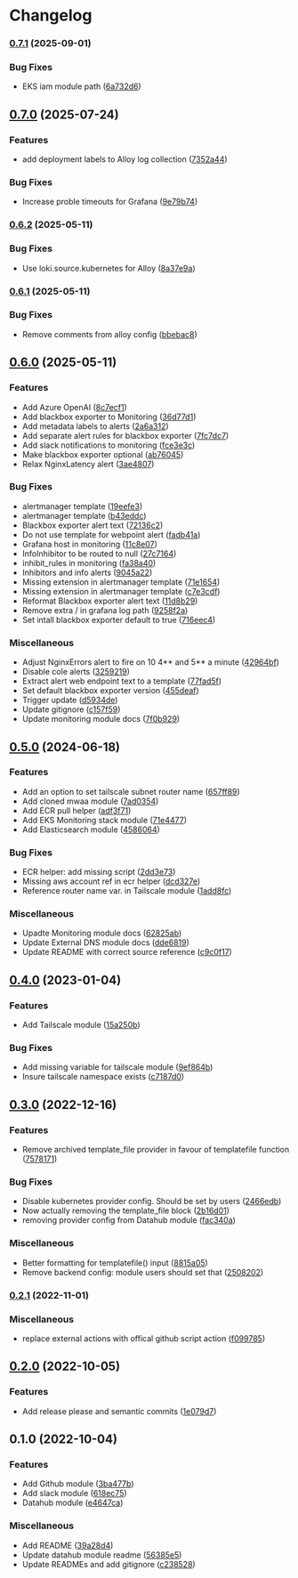 # Changelog

### [0.7.1](https://github.com/contiamo/terraform/compare/v0.7.0...v0.7.1) (2025-09-01)


### Bug Fixes

* EKS iam module path ([6a732d6](https://github.com/contiamo/terraform/commit/6a732d616923ceecf0579aef56865932fc9c0bf3))

## [0.7.0](https://github.com/contiamo/terraform/compare/v0.6.2...v0.7.0) (2025-07-24)


### Features

* add deployment labels to Alloy log collection ([7352a44](https://github.com/contiamo/terraform/commit/7352a442494c97cb2660026901f2fd0eae015f9d))


### Bug Fixes

* Increase proble timeouts for Grafana ([9e79b74](https://github.com/contiamo/terraform/commit/9e79b7414c6c39820d87b873f26d034897308f5d))

### [0.6.2](https://github.com/contiamo/terraform/compare/v0.6.1...v0.6.2) (2025-05-11)


### Bug Fixes

* Use loki.source.kubernetes for Alloy ([8a37e9a](https://github.com/contiamo/terraform/commit/8a37e9a87dbda92fcf27840102f9541ad6c5edd7))

### [0.6.1](https://github.com/contiamo/terraform/compare/v0.6.0...v0.6.1) (2025-05-11)


### Bug Fixes

* Remove comments from alloy config ([bbebac8](https://github.com/contiamo/terraform/commit/bbebac8811a8af767c4f29e720e39591eff743cb))

## [0.6.0](https://github.com/contiamo/terraform/compare/v0.5.0...v0.6.0) (2025-05-11)


### Features

* Add Azure OpenAI ([8c7ecf1](https://github.com/contiamo/terraform/commit/8c7ecf1c34d62a93efff47537d391aa2b62a74c2))
* Add blackbox exporter to Monitoring ([36d77d1](https://github.com/contiamo/terraform/commit/36d77d1c374e5163ee1e57bfe544ca4e6c24d4c2))
* Add metadata labels to alerts ([2a6a312](https://github.com/contiamo/terraform/commit/2a6a3127d82f803fd2e4d382b3a8d2c2c7fe67bc))
* Add separate alert rules for blackbox exporter ([7fc7dc7](https://github.com/contiamo/terraform/commit/7fc7dc718d7a5d44a77b08e4a5a7ecc8e3c88c48))
* Add slack notifications to monitoring ([fce3e3c](https://github.com/contiamo/terraform/commit/fce3e3c7f9d68b5332f30fd9b4c750aad7e9af6d))
* Make blackbox exporter optional ([ab76045](https://github.com/contiamo/terraform/commit/ab760452b22ba5cf426700506ad2c2f687de799b))
* Relax NginxLatency alert ([3ae4807](https://github.com/contiamo/terraform/commit/3ae4807715745af222ebc2a0e5ec42c6a655c7a3))


### Bug Fixes

* alertmanager template ([19eefe3](https://github.com/contiamo/terraform/commit/19eefe3df1d66ce313b4257a49e6842042fe17c7))
* alertmanager template ([b43eddc](https://github.com/contiamo/terraform/commit/b43eddc665ff7563988b2b34bc9dc9c3c1ec1b3d))
* Blackbox exporter alert text ([72136c2](https://github.com/contiamo/terraform/commit/72136c27e735ab41342c648ca808e6deb7909708))
* Do not use template for webpoint alert ([fadb41a](https://github.com/contiamo/terraform/commit/fadb41ae4eb5c8f6cf21eeac27f4419597f37502))
* Grafana host in monitoring ([11c8e07](https://github.com/contiamo/terraform/commit/11c8e07c534c528570b0ac227ca9c4f246195e68))
* InfoInhibitor to be routed to null ([27c7164](https://github.com/contiamo/terraform/commit/27c71649846acddb16b47a38a10f7a2e4758e164))
* inhibit_rules in monitoring ([fa38a40](https://github.com/contiamo/terraform/commit/fa38a40d03b106674d567eda7743de56b863f138))
* Inhibitors and info alerts ([9045a22](https://github.com/contiamo/terraform/commit/9045a2201a7c4b5892b94967253378668bc32a90))
* Missing extension in alertmanager template ([71e1654](https://github.com/contiamo/terraform/commit/71e1654084f990ae3745982b305b014c7015b573))
* Missing extension in alertmanager template ([c7e3cdf](https://github.com/contiamo/terraform/commit/c7e3cdff4a40fc30df594b2e38e9f1c1663f818d))
* Reformat Blackbox exporter alert text ([11d8b29](https://github.com/contiamo/terraform/commit/11d8b2994eac67a158c31992d6083b21c62fb10d))
* Remove extra / in grafana log path ([9258f2a](https://github.com/contiamo/terraform/commit/9258f2af470bb7e0dae4896927d25850dad5e0b5))
* Set intall blackbox exporter default to true ([716eec4](https://github.com/contiamo/terraform/commit/716eec45b0bb68b9b2483ac794296ea1a5593b39))


### Miscellaneous

* Adjust NginxErrors alert to fire on 10 4** and 5** a minute ([42964bf](https://github.com/contiamo/terraform/commit/42964bf64fd84914f6275479af9331fd3da2ac8e))
* Disable cole alerts ([3259219](https://github.com/contiamo/terraform/commit/32592193ebfbd2933c1f7ab619ce974334536d71))
* Extract alert web endpoint text to a template ([77fad5f](https://github.com/contiamo/terraform/commit/77fad5fdfc15346e6b653b0b69a5e201d50a78aa))
* Set default blackbox exporter version ([455deaf](https://github.com/contiamo/terraform/commit/455deaf175aa52e9909c4a9404c5298c4949538b))
* Trigger update ([d5934de](https://github.com/contiamo/terraform/commit/d5934de0b7fef12a4156764787ebd0581400aad6))
* Update gitignore ([c157f59](https://github.com/contiamo/terraform/commit/c157f59fd80a80f49a51952e81d6c685c1982822))
* Update monitoring module docs ([7f0b929](https://github.com/contiamo/terraform/commit/7f0b929fb274745d0f3bf780f73f4042bf138170))

## [0.5.0](https://github.com/contiamo/terraform/compare/v0.4.0...v0.5.0) (2024-06-18)


### Features

* Add an option to set tailscale subnet router name ([657ff89](https://github.com/contiamo/terraform/commit/657ff89b4799bba6cbdcad7863227ad78394e655))
* Add cloned mwaa module ([7ad0354](https://github.com/contiamo/terraform/commit/7ad03544d3b8621ee1e4c854518f735992dfcb61))
* Add ECR pull helper ([adf3f71](https://github.com/contiamo/terraform/commit/adf3f717c9b74328d6f5637ddd35843222f0a71e))
* Add EKS Monitoring stack module ([71e4477](https://github.com/contiamo/terraform/commit/71e4477171ef22744b3717a8714cf2346830c74d))
* Add Elasticsearch module ([4586064](https://github.com/contiamo/terraform/commit/4586064f1f088fa06af0c581d267c46db70e2ec8))


### Bug Fixes

* ECR helper: add missing script ([2dd3e73](https://github.com/contiamo/terraform/commit/2dd3e73999f8347597926ea901fa96a4a8158186))
* Missing aws account ref in ecr helper ([dcd327e](https://github.com/contiamo/terraform/commit/dcd327ef12e27a6396018dd26b8e4f07533d809d))
* Reference router name var. in Tailscale module ([1add8fc](https://github.com/contiamo/terraform/commit/1add8fc64db95a0a83bbeb83b734db0f93edc791))


### Miscellaneous

* Upadte Monitoring module docs ([62825ab](https://github.com/contiamo/terraform/commit/62825abf4670b80d1441bc7f51f6c04303d4ea8e))
* Update External DNS module docs ([dde6819](https://github.com/contiamo/terraform/commit/dde68190270dfd9d59c3daee76cc19a3722145aa))
* Update README with correct source reference ([c9c0f17](https://github.com/contiamo/terraform/commit/c9c0f17b9067952f50bb97a171199fa8e9a7f1a6))

## [0.4.0](https://github.com/contiamo/terraform/compare/v0.3.0...v0.4.0) (2023-01-04)


### Features

* Add Tailscale module ([15a250b](https://github.com/contiamo/terraform/commit/15a250bc897407678f5858e8a599a8509b1439e7))


### Bug Fixes

* Add missing variable for tailscale module ([9ef864b](https://github.com/contiamo/terraform/commit/9ef864b2d7b9fb0d2bc826a67867fe23e3260482))
* Insure tailscale namespace exists ([c7187d0](https://github.com/contiamo/terraform/commit/c7187d02d8ff38ecd9465391a330866406033afd))

## [0.3.0](https://github.com/contiamo/terraform/compare/v0.2.1...v0.3.0) (2022-12-16)


### Features

* Remove archived template_file provider in favour of templatefile function ([7578171](https://github.com/contiamo/terraform/commit/7578171210cee2bd5cb3387ad0d3bc5e44243930))


### Bug Fixes

* Disable kubernetes provider config. Should be set by users ([2466edb](https://github.com/contiamo/terraform/commit/2466edb0eeccefac78a42a18ed7f117244aac428))
* Now actually removing the template_file block ([2b16d01](https://github.com/contiamo/terraform/commit/2b16d01b53beb42aeed02e21e4353274325b96cc))
* removing provider config from Datahub module ([fac340a](https://github.com/contiamo/terraform/commit/fac340a4075ea4fa547de9cf8b01a9c5720abd8c))


### Miscellaneous

* Better formatting for templatefile() input ([8815a05](https://github.com/contiamo/terraform/commit/8815a054969144cea05a2ae747d0a246bf72d600))
* Remove backend config: module users should set that ([2508202](https://github.com/contiamo/terraform/commit/2508202b0dfdb363e237080d4afd881bcef918fb))

### [0.2.1](https://github.com/contiamo/terraform/compare/v0.2.0...v0.2.1) (2022-11-01)


### Miscellaneous

* replace external actions with offical github script action ([f099785](https://github.com/contiamo/terraform/commit/f099785f1811e30fe3044116b34517d66db30ad1))

## [0.2.0](https://www.github.com/contiamo/terraform/compare/v0.1.0...v0.2.0) (2022-10-05)


### Features

* Add release please and semantic commits ([1e079d7](https://www.github.com/contiamo/terraform/commit/1e079d7fb8c5a78b07f7e024008045de307d125b))

## 0.1.0 (2022-10-04)


### Features

* Add Github module ([3ba477b](https://www.github.com/contiamo/terraform/commit/3ba477b164f2dfa98aa54f936936ae30dfa8694f))
* Add slack module ([618ec75](https://www.github.com/contiamo/terraform/commit/618ec75be33f6731ec810ca278ab161a84797588))
* Datahub module ([e4647ca](https://www.github.com/contiamo/terraform/commit/e4647ca93a7b8b70ad05ac6aee09cdb4450d9068))


### Miscellaneous

* Add README ([39a28d4](https://www.github.com/contiamo/terraform/commit/39a28d432fb58de816e328edad1c4705526ef585))
* Update datahub module readme ([56385e5](https://www.github.com/contiamo/terraform/commit/56385e5e6cf94532eb786b4143e23dcd5ee32aa0))
* Update READMEs and add gitignore ([c238528](https://www.github.com/contiamo/terraform/commit/c2385285a2d187f8664d25d7d5a6b679172cd6dd))
